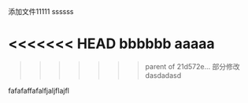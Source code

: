 添加文件11111
ssssss

<<<<<<< HEAD
bbbbbb
aaaaa
=======


>>>>>>> parent of 21d572e... 部分修改
dasdadasd



fafafaffafalfjaljflajfl